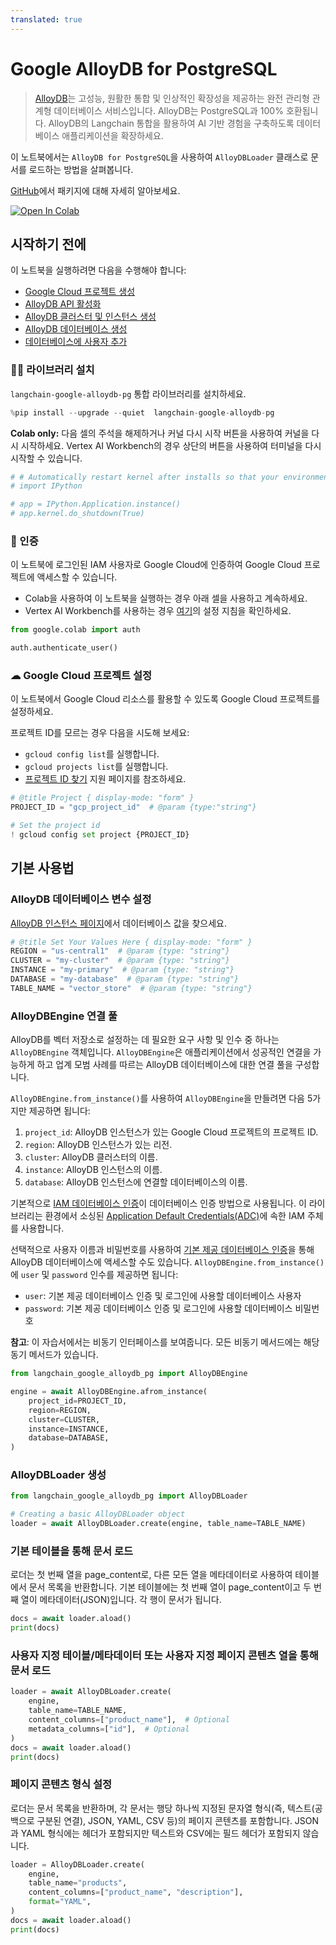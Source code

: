 ```yaml
---
translated: true
---
```


# Google AlloyDB for PostgreSQL

> [AlloyDB](https://cloud.google.com/alloydb)는 고성능, 원활한 통합 및 인상적인 확장성을 제공하는 완전 관리형 관계형 데이터베이스 서비스입니다. AlloyDB는 PostgreSQL과 100% 호환됩니다. AlloyDB의 Langchain 통합을 활용하여 AI 기반 경험을 구축하도록 데이터베이스 애플리케이션을 확장하세요.

이 노트북에서는 `AlloyDB for PostgreSQL`을 사용하여 `AlloyDBLoader` 클래스로 문서를 로드하는 방법을 살펴봅니다.

[GitHub](https://github.com/googleapis/langchain-google-alloydb-pg-python/)에서 패키지에 대해 자세히 알아보세요.

[![Open In Colab](https://colab.research.google.com/assets/colab-badge.svg)](https://colab.research.google.com/github/googleapis/langchain-google-alloydb-pg-python/blob/main/docs/document_loader.ipynb)

## 시작하기 전에

이 노트북을 실행하려면 다음을 수행해야 합니다:

* [Google Cloud 프로젝트 생성](https://developers.google.com/workspace/guides/create-project)
* [AlloyDB API 활성화](https://console.cloud.google.com/flows/enableapi?apiid=alloydb.googleapis.com)
* [AlloyDB 클러스터 및 인스턴스 생성](https://cloud.google.com/alloydb/docs/cluster-create)
* [AlloyDB 데이터베이스 생성](https://cloud.google.com/alloydb/docs/quickstart/create-and-connect)
* [데이터베이스에 사용자 추가](https://cloud.google.com/alloydb/docs/database-users/about)

### 🦜🔗 라이브러리 설치

`langchain-google-alloydb-pg` 통합 라이브러리를 설치하세요.

```python
%pip install --upgrade --quiet  langchain-google-alloydb-pg
```

**Colab only:** 다음 셀의 주석을 해제하거나 커널 다시 시작 버튼을 사용하여 커널을 다시 시작하세요. Vertex AI Workbench의 경우 상단의 버튼을 사용하여 터미널을 다시 시작할 수 있습니다.

```python
# # Automatically restart kernel after installs so that your environment can access the new packages
# import IPython

# app = IPython.Application.instance()
# app.kernel.do_shutdown(True)
```

### 🔐 인증

이 노트북에 로그인된 IAM 사용자로 Google Cloud에 인증하여 Google Cloud 프로젝트에 액세스할 수 있습니다.

* Colab을 사용하여 이 노트북을 실행하는 경우 아래 셀을 사용하고 계속하세요.
* Vertex AI Workbench를 사용하는 경우 [여기](https://github.com/GoogleCloudPlatform/generative-ai/tree/main/setup-env)의 설정 지침을 확인하세요.

```python
from google.colab import auth

auth.authenticate_user()
```

### ☁ Google Cloud 프로젝트 설정

이 노트북에서 Google Cloud 리소스를 활용할 수 있도록 Google Cloud 프로젝트를 설정하세요.

프로젝트 ID를 모르는 경우 다음을 시도해 보세요:

* `gcloud config list`를 실행합니다.
* `gcloud projects list`를 실행합니다.
* [프로젝트 ID 찾기](https://support.google.com/googleapi/answer/7014113) 지원 페이지를 참조하세요.

```python
# @title Project { display-mode: "form" }
PROJECT_ID = "gcp_project_id"  # @param {type:"string"}

# Set the project id
! gcloud config set project {PROJECT_ID}
```

## 기본 사용법

### AlloyDB 데이터베이스 변수 설정

[AlloyDB 인스턴스 페이지](https://console.cloud.google.com/alloydb/clusters)에서 데이터베이스 값을 찾으세요.

```python
# @title Set Your Values Here { display-mode: "form" }
REGION = "us-central1"  # @param {type: "string"}
CLUSTER = "my-cluster"  # @param {type: "string"}
INSTANCE = "my-primary"  # @param {type: "string"}
DATABASE = "my-database"  # @param {type: "string"}
TABLE_NAME = "vector_store"  # @param {type: "string"}
```

### AlloyDBEngine 연결 풀

AlloyDB를 벡터 저장소로 설정하는 데 필요한 요구 사항 및 인수 중 하나는 `AlloyDBEngine` 객체입니다. `AlloyDBEngine`은 애플리케이션에서 성공적인 연결을 가능하게 하고 업계 모범 사례를 따르는 AlloyDB 데이터베이스에 대한 연결 풀을 구성합니다.

`AlloyDBEngine.from_instance()`를 사용하여 `AlloyDBEngine`을 만들려면 다음 5가지만 제공하면 됩니다:

1. `project_id`: AlloyDB 인스턴스가 있는 Google Cloud 프로젝트의 프로젝트 ID.
1. `region`: AlloyDB 인스턴스가 있는 리전.
1. `cluster`: AlloyDB 클러스터의 이름.
1. `instance`: AlloyDB 인스턴스의 이름.
1. `database`: AlloyDB 인스턴스에 연결할 데이터베이스의 이름.

기본적으로 [IAM 데이터베이스 인증](https://cloud.google.com/alloydb/docs/connect-iam)이 데이터베이스 인증 방법으로 사용됩니다. 이 라이브러리는 환경에서 소싱된 [Application Default Credentials(ADC)](https://cloud.google.com/docs/authentication/application-default-credentials)에 속한 IAM 주체를 사용합니다.

선택적으로 사용자 이름과 비밀번호를 사용하여 [기본 제공 데이터베이스 인증](https://cloud.google.com/alloydb/docs/database-users/about)을 통해 AlloyDB 데이터베이스에 액세스할 수도 있습니다. `AlloyDBEngine.from_instance()`에 `user` 및 `password` 인수를 제공하면 됩니다:

* `user`: 기본 제공 데이터베이스 인증 및 로그인에 사용할 데이터베이스 사용자
* `password`: 기본 제공 데이터베이스 인증 및 로그인에 사용할 데이터베이스 비밀번호

**참고**: 이 자습서에서는 비동기 인터페이스를 보여줍니다. 모든 비동기 메서드에는 해당 동기 메서드가 있습니다.

```python
from langchain_google_alloydb_pg import AlloyDBEngine

engine = await AlloyDBEngine.afrom_instance(
    project_id=PROJECT_ID,
    region=REGION,
    cluster=CLUSTER,
    instance=INSTANCE,
    database=DATABASE,
)
```

### AlloyDBLoader 생성

```python
from langchain_google_alloydb_pg import AlloyDBLoader

# Creating a basic AlloyDBLoader object
loader = await AlloyDBLoader.create(engine, table_name=TABLE_NAME)
```

### 기본 테이블을 통해 문서 로드

로더는 첫 번째 열을 page_content로, 다른 모든 열을 메타데이터로 사용하여 테이블에서 문서 목록을 반환합니다. 기본 테이블에는 첫 번째 열이 page_content이고 두 번째 열이 메타데이터(JSON)입니다. 각 행이 문서가 됩니다.

```python
docs = await loader.aload()
print(docs)
```

### 사용자 지정 테이블/메타데이터 또는 사용자 지정 페이지 콘텐츠 열을 통해 문서 로드

```python
loader = await AlloyDBLoader.create(
    engine,
    table_name=TABLE_NAME,
    content_columns=["product_name"],  # Optional
    metadata_columns=["id"],  # Optional
)
docs = await loader.aload()
print(docs)
```

### 페이지 콘텐츠 형식 설정

로더는 문서 목록을 반환하며, 각 문서는 행당 하나씩 지정된 문자열 형식(즉, 텍스트(공백으로 구분된 연결), JSON, YAML, CSV 등)의 페이지 콘텐츠를 포함합니다. JSON과 YAML 형식에는 헤더가 포함되지만 텍스트와 CSV에는 필드 헤더가 포함되지 않습니다.

```python
loader = AlloyDBLoader.create(
    engine,
    table_name="products",
    content_columns=["product_name", "description"],
    format="YAML",
)
docs = await loader.aload()
print(docs)
```
